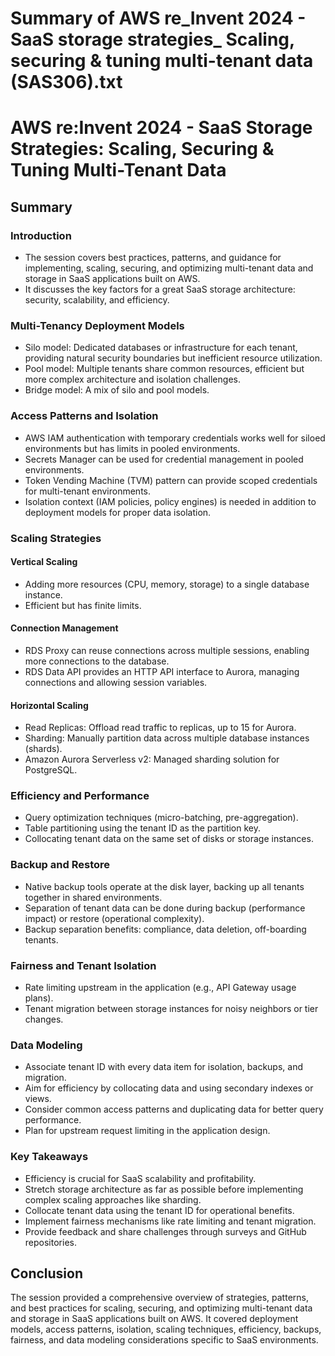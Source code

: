 # Summary of AWS re_Invent 2024 - SaaS storage strategies_ Scaling, securing & tuning multi-tenant data (SAS306).txt

# AWS re:Invent 2024 - SaaS Storage Strategies: Scaling, Securing & Tuning Multi-Tenant Data

## Summary

### Introduction

- The session covers best practices, patterns, and guidance for implementing, scaling, securing, and optimizing multi-tenant data and storage in SaaS applications built on AWS.
- It discusses the key factors for a great SaaS storage architecture: security, scalability, and efficiency.

### Multi-Tenancy Deployment Models

- Silo model: Dedicated databases or infrastructure for each tenant, providing natural security boundaries but inefficient resource utilization.
- Pool model: Multiple tenants share common resources, efficient but more complex architecture and isolation challenges.
- Bridge model: A mix of silo and pool models.

### Access Patterns and Isolation

- AWS IAM authentication with temporary credentials works well for siloed environments but has limits in pooled environments.
- Secrets Manager can be used for credential management in pooled environments.
- Token Vending Machine (TVM) pattern can provide scoped credentials for multi-tenant environments.
- Isolation context (IAM policies, policy engines) is needed in addition to deployment models for proper data isolation.

### Scaling Strategies

#### Vertical Scaling

- Adding more resources (CPU, memory, storage) to a single database instance.
- Efficient but has finite limits.

#### Connection Management

- RDS Proxy can reuse connections across multiple sessions, enabling more connections to the database.
- RDS Data API provides an HTTP API interface to Aurora, managing connections and allowing session variables.

#### Horizontal Scaling

- Read Replicas: Offload read traffic to replicas, up to 15 for Aurora.
- Sharding: Manually partition data across multiple database instances (shards).
- Amazon Aurora Serverless v2: Managed sharding solution for PostgreSQL.

### Efficiency and Performance

- Query optimization techniques (micro-batching, pre-aggregation).
- Table partitioning using the tenant ID as the partition key.
- Collocating tenant data on the same set of disks or storage instances.

### Backup and Restore

- Native backup tools operate at the disk layer, backing up all tenants together in shared environments.
- Separation of tenant data can be done during backup (performance impact) or restore (operational complexity).
- Backup separation benefits: compliance, data deletion, off-boarding tenants.

### Fairness and Tenant Isolation

- Rate limiting upstream in the application (e.g., API Gateway usage plans).
- Tenant migration between storage instances for noisy neighbors or tier changes.

### Data Modeling

- Associate tenant ID with every data item for isolation, backups, and migration.
- Aim for efficiency by collocating data and using secondary indexes or views.
- Consider common access patterns and duplicating data for better query performance.
- Plan for upstream request limiting in the application design.

### Key Takeaways

- Efficiency is crucial for SaaS scalability and profitability.
- Stretch storage architecture as far as possible before implementing complex scaling approaches like sharding.
- Collocate tenant data using the tenant ID for operational benefits.
- Implement fairness mechanisms like rate limiting and tenant migration.
- Provide feedback and share challenges through surveys and GitHub repositories.

## Conclusion

The session provided a comprehensive overview of strategies, patterns, and best practices for scaling, securing, and optimizing multi-tenant data and storage in SaaS applications built on AWS. It covered deployment models, access patterns, isolation, scaling techniques, efficiency, backups, fairness, and data modeling considerations specific to SaaS environments.